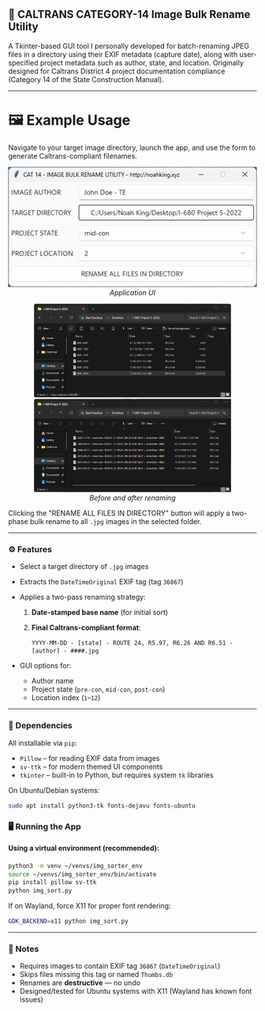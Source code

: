 ## 📁 CALTRANS CATEGORY-14 Image Bulk Rename Utility

A Tkinter-based GUI tool I personally developed for batch-renaming JPEG files in a directory using their EXIF metadata (capture date), along with user-specified project metadata such as author, state, and location. Originally designed for Caltrans District 4 project documentation compliance (Category 14 of the State Construction Manual).

---

# 🖼️ Example Usage

Navigate to your target image directory, launch the app, and use the form to generate Caltrans-compliant filenames.

<p align="center">
  <img src="Images/UI.png" alt="Application UI" width="600"/><br>
  <em>Application UI</em>
</p>

<p align="center">
  <img src="Images/BEFORE.png" alt="Before Rename" width="400"/>
  <img src="Images/AFTER.png" alt="After Rename" width="400"/><br>
  <em>Before and after renaming</em>
</p>

Clicking the "RENAME ALL FILES IN DIRECTORY" button will apply a two-phase bulk rename to all `.jpg` images in the selected folder.

---

### ⚙️ Features

* Select a target directory of `.jpg` images
* Extracts the `DateTimeOriginal` EXIF tag (tag `36867`)
* Applies a two-pass renaming strategy:
  1. **Date-stamped base name** (for initial sort)
  2. **Final Caltrans-compliant format**:

     ```
     YYYY-MM-DD - [state] - ROUTE 24, R5.97, R6.26 AND R6.51 - [author] - ####.jpg
     ```

* GUI options for:
  * Author name
  * Project state (`pre-con`, `mid-con`, `post-con`)
  * Location index (`1`–`12`)

---

### 🧱 Dependencies

All installable via `pip`:

* `Pillow` – for reading EXIF data from images
* `sv-ttk` – for modern themed UI components
* `tkinter` – built-in to Python, but requires system `tk` libraries

On Ubuntu/Debian systems:

```bash
sudo apt install python3-tk fonts-dejavu fonts-ubuntu
```

### 🖥️ Running the App

#### Using a virtual environment (recommended):

```bash
python3 -m venv ~/venvs/img_sorter_env
source ~/venvs/img_sorter_env/bin/activate
pip install pillow sv-ttk
python img_sort.py
```

If on Wayland, force X11 for proper font rendering:

```bash
GDK_BACKEND=x11 python img_sort.py
```

---

### 📌 Notes

* Requires images to contain EXIF tag `36867` (`DateTimeOriginal`)
* Skips files missing this tag or named `Thumbs.db`
* Renames are **destructive** — no undo
* Designed/tested for Ubuntu systems with X11 (Wayland has known font issues)

